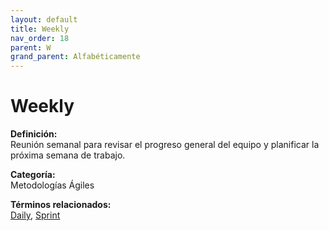 ```yaml
---
layout: default
title: Weekly
nav_order: 18
parent: W
grand_parent: Alfabéticamente
---
```


# Weekly

**Definición:**  
Reunión semanal para revisar el progreso general del equipo y planificar la próxima semana de trabajo.

**Categoría:**  
Metodologías Ágiles  

  


**Términos relacionados:**  
[Daily](https://maleniski.github.io/diccionario-angl-tec-mx/docs/alfabeticamente/D/daily.html), [Sprint](https://maleniski.github.io/diccionario-angl-tec-mx/docs/alfabeticamente/S/sprint.html)

